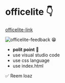 # officelite 👇
[officelite-link](https://reem-loaz.github.io/officelite/)

![officelite-feedback 😁](https://user-images.githubusercontent.com/102255433/159953626-31d0dde4-69b6-427a-85ea-32c85da5f59f.png)

* **polit point** 👏
* use visual studio code
* use css language
* use index.html


 ✅ Reem loaz
